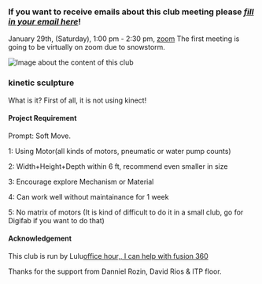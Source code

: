 ### If you want to receive emails about this club meeting please ***[fill in your email here](https://docs.google.com/spreadsheets/d/1_8TiYV4YC-upCKt304OQojFMGG0DDho1HfJRl6GY3YE/edit?usp=sharing)***!

January 29th, (Saturday), 1:00 pm - 2:30 pm, [zoom](https://nyu.zoom.us/j/9263136647) 
The first meeting is going to be virtually on zoom due to snowstorm.


![Image about the content of this club](images/coverimage.gif)

### kinetic sculpture
What is it?
First of all, it is not using kinect!


#### Project Requirement
Prompt: Soft Move.

1: Using Motor(all kinds of motors, pneumatic or water pump counts)

2: Width+Height+Depth within 6 ft, recommend even smaller in size

3: Encourage explore Mechanism or Material

4: Can work well without maintainance for 1 week

5: No matrix of motors (It is kind of difficult to do it in a small club, go for Digifab if you want to do that)


#### Acknowledgement
This club is run by Lulu[office hour,, I can help with fusion 360](https://calendar.google.com/calendar/u/0/selfsched?sstoken=UUJOTTdyTkx0TXhPfGRlZmF1bHR8ZTczNmY5OWYzNGQ3ODMwMjQ4NGVjY2Y4YjMwMTBhYzA)

Thanks for the support from Danniel Rozin, David Rios & ITP floor.

